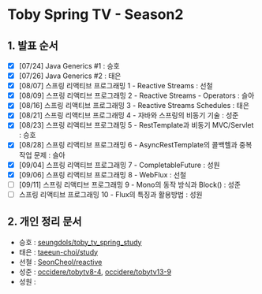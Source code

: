 # Toby Spring TV - Season2

## 1. 발표 순서
- [x] [07/24] Java Generics #1 : 승호
- [x] [07/26] Java Generics #2 : 태은
- [x] [08/07] 스프링 리액티브 프로그래밍 1 - Reactive Streams : 선철
- [x] [08/09] 스프링 리액티브 프로그래밍 2 - Reactive Streams - Operators : 슬아
- [x] [08/16] 스프링 리액티브 프로그래밍 3 - Reactive Streams Schedules : 태은
- [x] [08/21] 스프링 리액티브 프로그래밍 4 - 자바와 스프링의 비동기 기술 : 성준
- [x] [08/23] 스프링 리액티브 프로그래밍 5 - RestTemplate과 비동기 MVC/Servlet : 승호
- [x] [08/28] 스프링 리액티브 프로그래밍 6 - AsyncRestTemplate의 콜백헬과 중복 작업 문제 : 슬아
- [x] [09/04] 스프링 리액티브 프로그래밍 7 - CompletableFuture : 성원
- [x] [09/06] 스프링 리액티브 프로그래밍 8 - WebFlux : 선철
- [ ] [09/11] 스프링 리액티브 프로그래밍 9 - Mono의 동작 방식과 Block() : 성준
- [ ] 스프링 리액티브 프로그래밍 10 - Flux의 특징과 활용방법 : 성원

## 2. 개인 정리 문서
- 승호 : [seungdols/toby_tv_spring_study](https://github.com/seungdols/toby_tv_spring_study)
- 태은 : [taeeun-choi/study](https://oss.navercorp.com/taeeun-choi/study/tree/master/generics(2))
- 선철 : [SeonCheol/reactive](https://github.com/SeonCheol/reactive)
- 성준 : [occidere/tobytv8-4](https://github.com/occidere/tobytv8-4), [occidere/tobytv13-9](https://github.com/occidere/tobytv13-9)
- 성원 :
